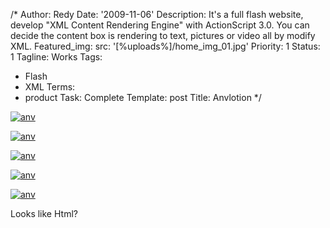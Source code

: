 /*
Author: Redy
Date: '2009-11-06'
Description: It's a full flash website, develop "XML Content Rendering Engine" with
  ActionScript 3.0. You can decide the content box is rendering to text, pictures
  or video all by modify XML.
Featured_img:
  src: '[%uploads%]/home_img_01.jpg'
Priority: 1
Status: 1
Tagline: Works
Tags:
- Flash
- XML
Terms:
- product
Task: Complete
Template: post
Title: Anvlotion
*/
<p>  <a class="lightbox-gallery" href="/[%uploads%]/anv_1.jpg">    <img src="/[%uploads%]/anv_1.jpg" alt="anv" />  </a></p><p>  <a class="lightbox-gallery" href="/[%uploads%]/anv_2.jpg">    <img src="/[%uploads%]/anv_2.jpg" alt="anv" />  </a></p><p>  <a class="lightbox-gallery" href="/[%uploads%]/anv_3.jpg">    <img src="/[%uploads%]/anv_3.jpg" alt="anv" />  </a></p><p>  <a class="lightbox-gallery" href="/[%uploads%]/anv_4.jpg">    <img src="/[%uploads%]/anv_4.jpg" alt="anv" />  </a></p><p>  <a class="lightbox-gallery" href="/[%uploads%]/anv_5.jpg">    <img src="/[%uploads%]/anv_5.jpg" alt="anv" />  </a></p><p>Looks like Html?</p>